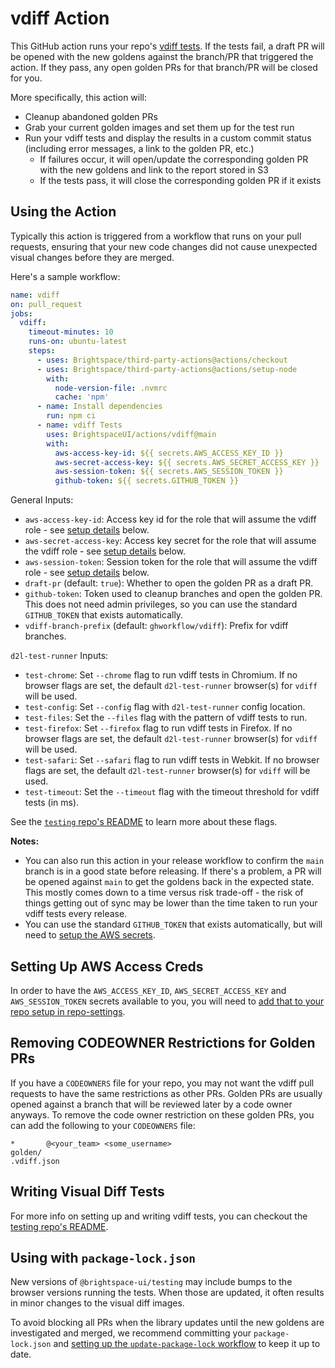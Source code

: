 # vdiff Action

This GitHub action runs your repo's [vdiff tests](https://github.com/BrightspaceUI/testing#vdiff-testing). If the tests fail, a draft PR will be opened with the new goldens against the branch/PR that triggered the action. If they pass, any open golden PRs for that branch/PR will be closed for you.

More specifically, this action will:
* Cleanup abandoned golden PRs
* Grab your current golden images and set them up for the test run
* Run your vdiff tests and display the results in a custom commit status (including error messages, a link to the golden PR, etc.)
  * If failures occur, it will open/update the corresponding golden PR with the new goldens and link to the report stored in S3
  * If the tests pass, it will close the corresponding golden PR if it exists

## Using the Action

Typically this action is triggered from a workflow that runs on your pull requests, ensuring that your new code changes did not cause unexpected visual changes before they are merged.

Here's a sample workflow:

```yml
name: vdiff
on: pull_request
jobs:
  vdiff:
    timeout-minutes: 10
    runs-on: ubuntu-latest
    steps:
      - uses: Brightspace/third-party-actions@actions/checkout
      - uses: Brightspace/third-party-actions@actions/setup-node
        with:
          node-version-file: .nvmrc
          cache: 'npm'
      - name: Install dependencies
        run: npm ci
      - name: vdiff Tests
        uses: BrightspaceUI/actions/vdiff@main
        with:
          aws-access-key-id: ${{ secrets.AWS_ACCESS_KEY_ID }}
          aws-secret-access-key: ${{ secrets.AWS_SECRET_ACCESS_KEY }}
          aws-session-token: ${{ secrets.AWS_SESSION_TOKEN }}
          github-token: ${{ secrets.GITHUB_TOKEN }}
```

General Inputs:
* `aws-access-key-id`: Access key id for the role that will assume the vdiff role - see [setup details](#setting-up-aws-access-creds) below.
* `aws-secret-access-key`: Access key secret for the role that will assume the vdiff role - see [setup details](#setting-up-aws-access-creds) below.
* `aws-session-token`: Session token for the role that will assume the vdiff role - see [setup details](#setting-up-aws-access-creds) below.
* `draft-pr` (default: `true`): Whether to open the golden PR as a draft PR.
* `github-token`: Token used to cleanup branches and open the golden PR. This does not need admin privileges, so you can use the standard `GITHUB_TOKEN` that exists automatically.
* `vdiff-branch-prefix` (default: `ghworkflow/vdiff`): Prefix for vdiff branches.

`d2l-test-runner` Inputs:
* `test-chrome`: Set `--chrome` flag to run vdiff tests in Chromium. If no browser flags are set, the default `d2l-test-runner` browser(s) for `vdiff` will be used.
* `test-config`: Set `--config` flag with `d2l-test-runner` config location.
* `test-files`: Set the `--files` flag with the pattern of vdiff tests to run.
* `test-firefox`: Set `--firefox` flag to run vdiff tests in Firefox. If no browser flags are set, the default `d2l-test-runner` browser(s) for `vdiff` will be used.
* `test-safari`: Set `--safari` flag to run vdiff tests in Webkit. If no browser flags are set, the default `d2l-test-runner` browser(s) for `vdiff` will be used.
* `test-timeout`: Set the `--timeout` flag with the timeout threshold for vdiff tests (in ms).

See the [`testing` repo's README](https://github.com/BrightspaceUI/testing#running-tests) to learn more about these flags.

**Notes:**
* You can also run this action in your release workflow to confirm the `main` branch is in a good state before releasing.  If there's a problem, a PR will be opened against `main` to get the goldens back in the expected state.  This mostly comes down to a time versus risk trade-off - the risk of things getting out of sync may be lower than the time taken to run your vdiff tests every release.
* You can use the standard `GITHUB_TOKEN` that exists automatically, but will need to [setup the AWS secrets](#setting-up-aws-access-creds).

## Setting Up AWS Access Creds

In order to have the `AWS_ACCESS_KEY_ID`, `AWS_SECRET_ACCESS_KEY` and `AWS_SESSION_TOKEN` secrets available to you, you will need to [add that to your repo setup in repo-settings](https://github.com/Brightspace/repo-settings/blob/main/docs/vdiff.md).

## Removing CODEOWNER Restrictions for Golden PRs

If you have a `CODEOWNERS` file for your repo, you may not want the vdiff pull requests to have the same restrictions as other PRs. Golden PRs are usually opened against a branch that will be reviewed later by a code owner anyways. To remove the code owner restriction on these golden PRs, you can add the following to your `CODEOWNERS` file:

```
*       @<your_team> <some_username>
golden/
.vdiff.json
```

## Writing Visual Diff Tests

For more info on setting up and writing vdiff tests, you can checkout the [testing repo's README](https://github.com/BrightspaceUI/testing#vdiff-testing).

## Using with `package-lock.json`

New versions of `@brightspace-ui/testing` may include bumps to the browser versions running the tests. When those are updated, it often results in minor changes to the visual diff images.

To avoid blocking all PRs when the library updates until the new goldens are investigated and merged, we recommend committing your `package-lock.json` and [setting up the `update-package-lock` workflow](../update-package-lock) to keep it up to date.
